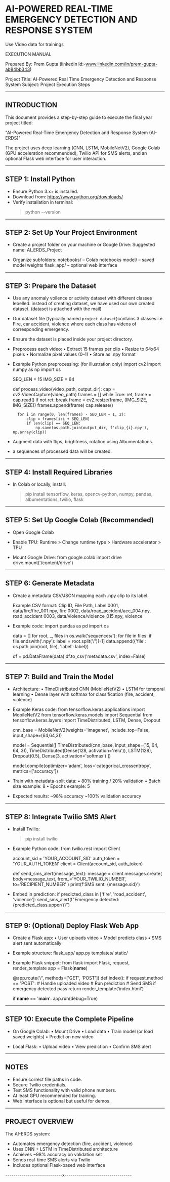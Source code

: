 AI-POWERED REAL-TIME EMERGENCY DETECTION AND RESPONSE SYSTEM
=============================================================
Use Video data for trainings


EXECUTION MANUAL

Prepared By:
Prem Gupta (linkedin id:-www.linkedin.com/in/prem-gupta-ab84bb343)


Project Title: AI-Powered Real Time Emergency Detection and Response System
Subject: Project Execution Steps

-------------------------------------------------------------
INTRODUCTION
-------------------------------------------------------------
This document provides a step-by-step guide to execute the final year project titled:

"AI-Powered Real-Time Emergency Detection and Response System (AI-ERDS)"

The project uses deep learning (CNN, LSTM, MobileNetV2), Google Colab (GPU acceleration recommended), Twilio API for SMS alerts, and an optional Flask web interface for user interaction.

-------------------------------------------------------------
STEP 1: Install Python
-------------------------------------------------------------
- Ensure Python 3.x+ is installed.
- Download from: https://www.python.org/downloads/
- Verify installation in terminal:
  > python --version

-------------------------------------------------------------
STEP 2: Set Up Your Project Environment
-------------------------------------------------------------
- Create a project folder on your machine or Google Drive:
  Suggested name:
    AI_ERDS_Project

- Organize subfolders:
    notebooks/   – Colab notebooks
    model/       – saved model weights
    flask_app/   – optional web interface

-------------------------------------------------------------
STEP 3: Prepare the Dataset
-------------------------------------------------------------
- Use any anomaly voilence or activity dataset with different classes lebelled.
  instead of creating dataset, we have used our own created dataset. 
  (dataset is attached with the mail)

- Our dataset file (typically named `project_dataset`)contains 
  3 classes i.e. Fire, car accident, violence where each class has videos
  of corresponding emergency.

- Ensure the dataset is placed inside your project directory.

- Preprocess each video:
    • Extract 15 frames per clip
    • Resize to 64x64 pixels
    • Normalize pixel values (0–1)
    • Store as .npy format

- Example Python preprocessing:
  (for illustration only)
    import cv2
    import numpy as np
    import os

    SEQ_LEN = 15
    IMG_SIZE = 64

    def process_video(video_path, output_dir):
        cap = cv2.VideoCapture(video_path)
        frames = []
        while True:
            ret, frame = cap.read()
            if not ret:
                break
            frame = cv2.resize(frame, (IMG_SIZE, IMG_SIZE))
            frames.append(frame)
        cap.release()

        for i in range(0, len(frames) - SEQ_LEN + 1, 2):
            clip = frames[i:i + SEQ_LEN]
            if len(clip) == SEQ_LEN:
                np.save(os.path.join(output_dir, f'clip_{i}.npy'), np.array(clip))

- Augment data with flips, brightness, rotation using Albumentations.
- a sequences of processed data will be created.

-------------------------------------------------------------
STEP 4: Install Required Libraries
-------------------------------------------------------------
- In Colab or locally, install:
    > pip install tensorflow, keras, opencv-python, numpy, pandas, albumentations, twilio, flask

-------------------------------------------------------------
STEP 5: Set Up Google Colab (Recommended)
-------------------------------------------------------------
- Open Google Colab
- Enable TPU:
    Runtime > Change runtime type > Hardware accelerator > TPU

- Mount Google Drive:
    from google.colab import drive
    drive.mount('/content/drive')

-------------------------------------------------------------
STEP 6: Generate Metadata
-------------------------------------------------------------
- Create a metadata CSV/JSON mapping each .npy clip to its label.

  Example CSV format:
    Clip ID, File Path, Label
    0001, data/fire/fire_001.npy, fire
    0002, data/road_accident/acc_004.npy, road_accident
    0003, data/violence/violence_015.npy, violence

- Example code:
    import pandas as pd
    import os

    data = []
    for root, _, files in os.walk('sequences/'):
        for file in files:
            if file.endswith('.npy'):
                label = root.split('/')[-1]
                data.append({'file': os.path.join(root, file), 'label': label})

    df = pd.DataFrame(data)
    df.to_csv('metadata.csv', index=False)

-------------------------------------------------------------
STEP 7: Build and Train the Model
-------------------------------------------------------------
- Architecture:
    • TimeDistributed CNN (MobileNetV2)
    • LSTM for temporal learning
    • Dense layer with softmax for classification (fire, accident, violence)

- Example Keras code:
    from tensorflow.keras.applications import MobileNetV2
    from tensorflow.keras.models import Sequential
    from tensorflow.keras.layers import TimeDistributed, LSTM, Dense, Dropout

    cnn_base = MobileNetV2(weights='imagenet', include_top=False, input_shape=(64,64,3))

    model = Sequential([
        TimeDistributed(cnn_base, input_shape=(15, 64, 64, 3)),
        TimeDistributed(Dense(128, activation='relu')),
        LSTM(128),
        Dropout(0.5),
        Dense(3, activation='softmax')
    ])

    model.compile(optimizer='adam', loss='categorical_crossentropy', metrics=['accuracy'])

- Train with metadata-split data:
    • 80% training / 20% validation
    • Batch size example: 8
    • Epochs example: 5

- Expected results:
    ~98% accuracy
    ~100% validation accuracy

-------------------------------------------------------------
STEP 8: Integrate Twilio SMS Alert
-------------------------------------------------------------
- Install Twilio:
    > pip install twilio

- Example Python code:
    from twilio.rest import Client

    account_sid = 'YOUR_ACCOUNT_SID'
    auth_token = 'YOUR_AUTH_TOKEN'
    client = Client(account_sid, auth_token)

    def send_sms_alert(message_text):
        message = client.messages.create(
            body=message_text,
            from_='YOUR_TWILIO_NUMBER',
            to='RECIPIENT_NUMBER'
        )
        print(f'SMS sent: {message.sid}')

- Embed in prediction:
    if predicted_class in ['fire', 'road_accident', 'violence']:
        send_sms_alert(f"Emergency detected: {predicted_class.upper()}")

-------------------------------------------------------------
STEP 9: (Optional) Deploy Flask Web App
-------------------------------------------------------------
- Create a Flask app:
    • User uploads video
    • Model predicts class
    • SMS alert sent automatically

- Example structure:
    flask_app/
        app.py
        templates/
        static/

- Example Flask snippet:
    from flask import Flask, request, render_template
    app = Flask(__name__)

    @app.route('/', methods=['GET', 'POST'])
    def index():
        if request.method == 'POST':
            # Handle uploaded video
            # Run prediction
            # Send SMS if emergency detected
            pass
        return render_template('index.html')

    if __name__ == '__main__':
        app.run(debug=True)

-------------------------------------------------------------
STEP 10: Execute the Complete Pipeline
-------------------------------------------------------------
- On Google Colab:
    • Mount Drive
    • Load data
    • Train model (or load saved weights)
    • Predict on new video

- Local Flask:
    • Upload video
    • View prediction
    • Confirm SMS alert

-------------------------------------------------------------
NOTES
-------------------------------------------------------------
- Ensure correct file paths in code.
- Secure Twilio credentials.
- Test SMS functionality with valid phone numbers.
- At least GPU recommended for training.
- Web interface is optional but useful for demos.

-------------------------------------------------------------
PROJECT OVERVIEW
-------------------------------------------------------------
The AI-ERDS system:
- Automates emergency detection (fire, accident, violence)
- Uses CNN + LSTM in TimeDistributed architecture
- Achieves ~98% accuracy on validation set
- Sends real-time SMS alerts via Twilio
- Includes optional Flask-based web interface

----------------------------x---------------------------------




